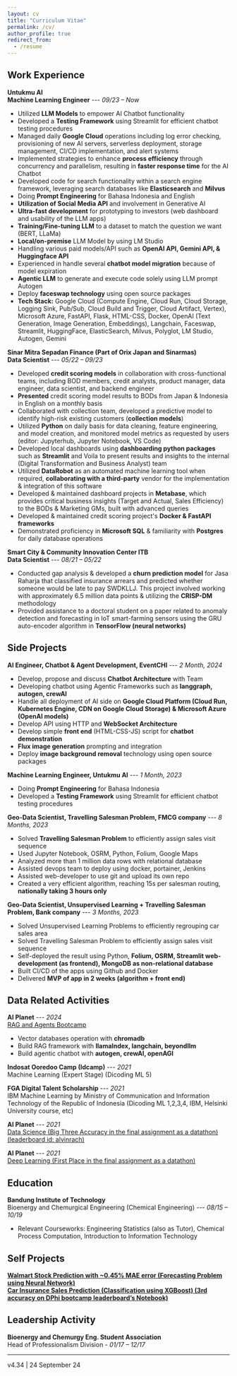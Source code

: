 ```yaml
---
layout: cv
title: "Curriculum Vitae"
permalink: /cv/
author_profile: true
redirect_from:
  - /resume
---
```



## Work Experience

**Untukmu AI**  
**Machine Learning Engineer**  --- *09/23 – Now*
- Utilized **LLM Models** to empower AI Chatbot functionality
- Developed a **Testing Framework** using Streamlit for efficient chatbot testing procedures
- Managed daily **Google Cloud** operations including log error checking, provisioning of new AI servers, serverless deployment, storage management, CI/CD implementation, and alert systems
- Implemented strategies to enhance **process efficiency** through concurrency and parallelism, resulting in **faster response time** for the AI Chatbot
- Developed code for search functionality within a search engine framework, leveraging search databases like **Elasticsearch** and **Milvus**
- Doing **Prompt Engineering** for Bahasa Indonesia and English
- **Utilization of Social Media API** and involvement in Generative AI
- **Ultra-fast development** for prototyping to investors (web dashboard and usability of the LLM apps)
- **Training/Fine-tuning LLM** to a dataset to match the question we want (BERT, LLaMa)
- **Local/on-premise** LLM Model by using LM Studio
- Handling various paid models/API such as **OpenAI API, Gemini API, & Huggingface API**
- Experienced in handle several **chatbot model migration** because of model expiration
- **Agentic LLM** to generate and execute code solely using LLM prompt Autogen
- Deploy **faceswap technology** using open source packages
- **Tech Stack:** Google Cloud (Compute Engine, Cloud Run, Cloud Storage, Logging Sink, Pub/Sub, Cloud Build and Trigger, Cloud Artifact, Vertex), Microsoft Azure, FastAPI, Flask, HTML-CSS, Docker, OpenAI (Text Generation, Image Generation, Embeddings), Langchain, Faceswap, Streamlit, HuggingFace, ElasticSearch, Milvus, Polyglot, LM Studio, Autogen, Gemini


**Sinar Mitra Sepadan Finance (Part of Orix Japan and Sinarmas)**  
**Data Scientist**  --- *05/22 – 09/23*
- Developed **credit scoring models** in collaboration with cross-functional teams, including BOD members, credit analysts, product manager, data engineer, data scientist, and backend engineer
- **Presented** credit scoring model results to BODs from Japan & Indonesia in English on a monthly basis
- Collaborated with collection team, developed a predictive model to identify high-risk existing customers (**collection models**)
- Utilized **Python** on daily basis for data cleaning, feature engineering, and model creation, and monitored model metrics as requested by users (editor: Jupyterhub, Jupyter Notebook, VS Code)
- Developed local dashboards using **dashboarding python packages** such as **Streamlit** and Voila to present results and insights to the internal (Digital Transformation and Business Analyst) team
- Utilized **DataRobot** as an automated machine learning tool when required, **collaborating with a third-party** vendor for the implementation & integration of this software
- Developed & maintained dashboard projects in **Metabase**, which provides critical business insights (Target and Actual, Sales Efficiency) to the BODs & Marketing GMs, built with advanced queries
- Developed & maintained credit scoring project's **Docker & FastAPI frameworks**
- Demonstrated proficiency in **Microsoft SQL** & familiarity with **Postgres** for daily database operations


**Smart City & Community Innovation Center ITB**  
**Data Scientist**   --- *08/21 – 05/22*
- Conducted gap analysis & developed a **churn prediction model** for Jasa Raharja that classified insurance arrears and predicted whether someone would be late to pay SWDKLLJ. This project involved working with approximately 6.5 million data points & utilizing the **CRISP-DM** methodology
- Provided assistance to a doctoral student on a paper related to anomaly detection and forecasting in IoT smart-farming sensors using the GRU auto-encoder algorithm in **TensorFlow (neural networks)**

## Side Projects

**AI Engineer, Chatbot & Agent Development, EventCHI** --- *2 Month, 2024*

- Develop, propose and discuss **Chatbot Architecture** with Team
- Developing chatbot using Agentic Frameworks such as **langgraph, autogen, crewAI**
- Handle all deployment of AI side on **Google Cloud Platform (Cloud Run, Kubernetes Engine, CDN on Google Cloud Storage) & Microsoft Azure (OpenAI models)**
- Develop API using HTTP and **WebSocket Architecture**
- Develop simple **front end** (HTML-CSS-JS) script for **chatbot demonstration**
- **Flux image generation** prompting and integration
- Deploy **image background removal** technology using open source packages

**Machine Learning Engineer, Untukmu AI** --- *1 Month, 2023*

- Doing **Prompt Engineering** for Bahasa Indonesia
- Developed a **Testing Framework** using Streamlit for efficient chatbot testing procedures

**Geo-Data Scientist, Travelling Salesman Problem, FMCG company** --- *8 Months, 2023*

- Solved **Travelling Salesman Problem** to efficiently assign sales visit sequence
- Used Jupyter Notebook, OSRM, Python, Folium, Google Maps
- Analyzed more than 1 million data rows with relational database
- Assisted devops team to deploy using docker, portainer, Jenkins
- Assisted web-developer to use git and upload its own repo
- Created a very efficient algorithm, reaching 15s per salesman routing, **nationally taking 3 hours only**

**Geo-Data Scientist, Unsupervised Learning + Travelling Salesman Problem, Bank company** --- *3 Months, 2023*

- Solved Unsupervised Learning Problems to efficiently regrouping car sales area
- Solved Travelling Salesman Problem to efficiently assign sales visit sequence
- Self-deployed the result using Python, **Folium, OSRM, Streamlit web-development (as frontend), MongoDB as non-relational database**
- Built CI/CD of the apps using Github and Docker
- Delivered **MVP of app in 2 weeks (algorithm + front end)**

## Data Related Activities

**AI Planet** --- *2024*  
[RAG and Agents Bootcamp](https://aiplanet.com/bootcamp/certificate/download/102ac4f6-9516-420a-972b-698616b71bdc/)
- Vector databases operation with **chromadb**
- Build RAG framework with **llamaIndex, langchain, beyondllm**
- Build agentic chatbot with **autogen, crewAI, openAGI**

**Indosat Ooredoo Camp (Idcamp)** --- *2021*  
Machine Learning (Expert Stage) (Dicoding ML 5)

**FGA Digital Talent Scholarship** --- *2021*  
IBM Machine Learning by Ministry of Communication and Information Technology of the Republic of Indonesia (Dicoding ML 1,2,3,4, IBM, Helsinki University course, etc)

**AI Planet** --- *2021*  
[Data Science (Big Three Accuracy in the final assignment as a datathon) (leaderboard id: alvinrach)](https://aiplanet.com/challenges/74/getting-started-with-data-science-bootcamp-final-assignment-74/leaderboard/practice)

**AI Planet** --- *2021*  
[Deep Learning (First Place in the final assignment as a datathon)](https://aiplanet.com/challenges/144/gender-determination-by-morphometry-of-eyes-144/leaderboard/practice)


## Education

**Bandung Institute of Technology**  
Bioenergy and Chemurgical Engineering (Chemical Engineering)  --- *08/15 – 10/19*
- Relevant Courseworks: Engineering Statistics (also as Tutor), Chemical Process Computation, Introduction to Information Technology


## Self Projects

[**Walmart Stock Prediction with ~0.45% MAE error (Forecasting Problem using Neural Network)**](https://github.com/alvinrach/25-Time_Series-Stock_Prediction)  
[**Car Insurance Sales Prediction (Classification using XGBoost) (3rd accuracy on DPhi bootcamp leaderboard’s Notebook)**](https://github.com/alvinrach/21-Car-Insurance-Sales-Prediction)


## Leadership Activity

**Bioenergy and Chemurgy Eng. Student Association**  
Head of Professionalism Division - *01/17 – 12/17*

---
v4.34 | 24 September 24